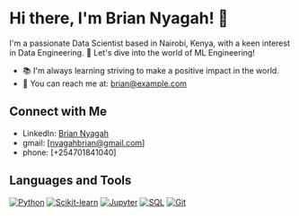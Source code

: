 # Hi there, I'm Brian Nyagah! 👋

I'm a passionate Data Scientist based in Nairobi, Kenya, with a keen interest in Data Engineering. 🌱 Let's dive into the world of ML Engineering!

- 📚 I'm always learning striving to make a positive impact in the world.
- 📧 You can reach me at: [brian@example.com](mailto:brian@example.com)

## Connect with Me

- LinkedIn: [Brian Nyagah](https://www.linkedin.com/in/brian-nyagah-445323239/)
- gmail: [nyagahbrian@gmail.com]
- phone: [+254701841040]

## Languages and Tools

[![Python](https://img.shields.io/badge/-Python-3776AB?style=flat&logo=python&logoColor=white)](https://www.python.org/)
[![Scikit-learn](https://img.shields.io/badge/-Scikit--learn-F7931E?style=flat&logo=scikit-learn&logoColor=white)](https://scikit-learn.org/)
[![Jupyter](https://img.shields.io/badge/-Jupyter-F37626?style=flat&logo=jupyter&logoColor=white)](https://jupyter.org/)
[![SQL](https://img.shields.io/badge/-SQL-4479A1?style=flat&logo=postgresql&logoColor=white)](https://www.postgresql.org/)
[![Git](https://img.shields.io/badge/-Git-F05032?style=flat&logo=git&logoColor=white)](https://git-scm.com/)

